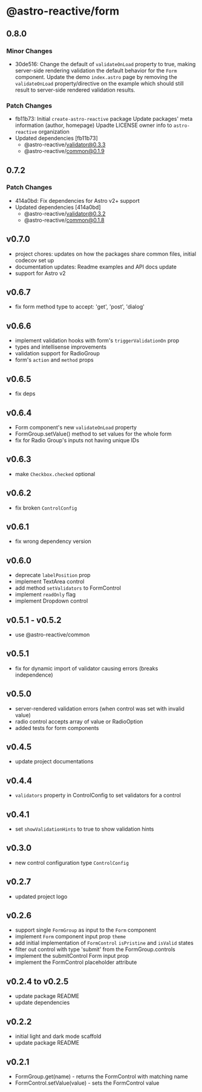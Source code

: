 # @astro-reactive/form

## 0.8.0

### Minor Changes

- 30de516: Change the default of `validateOnLoad` property to true, making server-side rendering validation the default behavior for the `Form` component.
  Update the demo `index.astro` page by removing the `validateOnLoad` property/directive on the example which should still result to server-side rendered validation results.

### Patch Changes

- fb11b73: Initial `create-astro-reactive` package
  Update packages' meta information (author, homepage)
  Upadte LICENSE owner info to `astro-reactive` organization
- Updated dependencies [fb11b73]
  - @astro-reactive/validator@0.3.3
  - @astro-reactive/common@0.1.9

## 0.7.2

### Patch Changes

- 414a0bd: Fix dependencies for Astro v2+ support
- Updated dependencies [414a0bd]
  - @astro-reactive/validator@0.3.2
  - @astro-reactive/common@0.1.8

## v0.7.0
- project chores: updates on how the packages share common files, initial codecov set up
- documentation updates: Readme examples and API docs update
- support for Astro v2

## v0.6.7
- fix form method type to accept: 'get', 'post', 'dialog'

## v0.6.6
- implement validation hooks with form's `triggerValidationOn` prop
- types and intellisense improvements
- validation support for RadioGroup
- form's `action` and `method` props

## v0.6.5
- fix deps

## v0.6.4
- Form component's new `validateOnLoad` property
- FormGroup.setValue() method to set values for the whole form
- fix for Radio Group's inputs not having unique IDs

## v0.6.3
- make `Checkbox.checked` optional

## v0.6.2
- fix broken `ControlConfig`

## v0.6.1
- fix wrong dependency version

## v0.6.0
- deprecate `labelPosition` prop
- implement TextArea control
- add method `setValidators` to FormControl
- implement `readOnly` flag
- implement Dropdown control

## v0.5.1 - v0.5.2
- use @astro-reactive/common

## v0.5.1
- fix for dynamic import of validator causing errors (breaks independence)

## v0.5.0
- server-rendered validation errors (when control was set with invalid value)
- radio control accepts array of value or RadioOption
- added tests for form components

## v0.4.5
- update project documentations

## v0.4.4
- `validators` property in ControlConfig to set validators for a control

## v0.4.1
- set `showValidationHints` to true to show validation hints

## v0.3.0
- new control configuration type `ControlConfig`

## v0.2.7
- updated project logo

## v0.2.6
- support single `FormGroup` as input to the `Form` component
- implement `Form` component input prop `theme`
- add initial implementation of `FormControl` `isPristine` and `isValid` states
- filter out control with type 'submit' from the FormGroup.controls
- implement the submitControl Form input prop
- implement the FormControl placeholder attribute

## v0.2.4 to v0.2.5
- update package README
- update dependencies

## v0.2.2
- initial light and dark mode scaffold
- update package README

## v0.2.1
- FormGroup.get(name) - returns the FormControl with matching name
- FormControl.setValue(value) - sets the FormControl value
